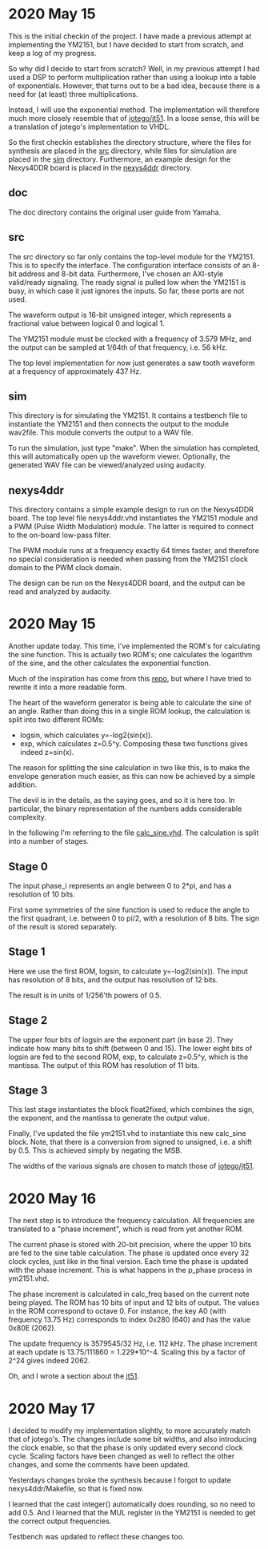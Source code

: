 # 2020 May 15
This is the initial checkin of the project. I have made a previous attempt at
implementing the YM2151, but I have decided to start from scratch, and keep a
log of my progress.

So why did I decide to start from scratch? Well, in my previous attempt I had
used a DSP to perform multiplication rather than using a lookup into a table of
exponentials. However, that turns out to be a bad idea, because there is a need
for (at least) three multiplications.

Instead, I will use the exponential method. The implementation will therefore
much more closely resemble that of
[jotego/jt51](https://github.com/jotego/jt51/).  In a loose sense, this will be
a translation of jotego's implementation to VHDL.

So the first checkin establishes the directory structure, where the files for synthesis
are placed in the [src](src) directory, while files for simulation are placed in
the [sim](sim) directory. Furthermore, an example design for the Nexys4DDR board is
placed in the [nexys4ddr](nexys4ddr) directory.

## doc
The doc directory contains the original user guide from Yamaha.

## src
The src directory so far only contains the top-level module for the YM2151.
This is to specify the interface. The configuration interface consists of an
8-bit address and 8-bit data. Furthermore, I've chosen an AXI-style valid/ready
signaling. The ready signal is pulled low when the YM2151 is busy, in which
case it just ignores the inputs. So far, these ports are not used.

The waveform output is 16-bit unsigned integer, which represents a fractional
value between logical 0 and logical 1.

The YM2151 module must be clocked with a frequency of 3.579 MHz, and the output
can be sampled at 1/64th of that frequency, i.e. 56 kHz.

The top level implementation for now just generates a saw tooth waveform at a
frequency of approximately 437 Hz.

## sim
This directory is for simulating the YM2151. It contains a testbench file to
instantiate the YM2151 and then connects the output to the module wav2file.
This module converts the output to a WAV file.

To run the simulation, just type "make". When the simulation has completed,
this will automatically open up the waveform viewer.  Optionally, the generated
WAV file can be viewed/analyzed using audacity.

## nexys4ddr
This directory contains a simple example design to run on the Nexys4DDR board.
The top level file nexys4ddr.vhd instantiates the YM2151 module and a PWM
(Pulse Width Modulation) module. The latter is required to connect to the
on-board low-pass filter.

The PWM module runs at a frequency exactly 64 times faster, and therefore no
special consideration is needed when passing from the YM2151 clock domain to
the PWM clock domain.

The design can be run on the Nexys4DDR board, and the output can be read and
analyzed by audacity.

# 2020 May 15
Another update today. This time, I've implemented the ROM's for calculating the
sine function. This is actually two ROM's; one calculates the logarithm of the
sine, and the other calculates the exponential function.

Much of the inspiration has come from this
[repo](https://github.com/sauraen/YM2612/blob/master/Source/operator.vhd), but
where I have tried to rewrite it into a more readable form.

The heart of the waveform generator is being able to calculate the sine of an
angle. Rather than doing this in a single ROM lookup, the calculation is split
into two different ROMs:
* logsin, which calculates y=-log2(sin(x)).
* exp, which calculates z=0.5^y.
Composing these two functions gives indeed z=sin(x).

The reason for splitting the sine calculation in two like this, is to make the
envelope generation much easier, as this can now be achieved by a simple
addition.

The devil is in the details, as the saying goes, and so it is here too. In
particular, the binary representation of the numbers adds considerable
complexity.

In the following I'm referring to the file
[calc\_sine.vhd](src/calc\_sine.vhd). The calculation is split into a number of
stages.

## Stage 0
The input phase\_i represents an angle between 0 to 2\*pi, and has a resolution
of 10 bits.

First some symmetries of the sine function is used to reduce the angle to the
first quadrant, i.e. between 0 to pi/2, with a resolution of 8 bits. The sign
of the result is stored separately.

## Stage 1
Here we use the first ROM, logsin, to calculate y=-log2(sin(x)). The input has
resolution of 8 bits, and the output has resolution of 12 bits.

The result is in units of 1/256'th powers of 0.5.

## Stage 2
The upper four bits of logsin are the exponent part (in base 2).  They indicate
how many bits to shift (between 0 and 15).  The lower eight bits of logsin are
fed to the second ROM, exp, to calculate z=0.5^y, which is the mantissa.  The
output of this ROM has resolution of 11 bits.

## Stage 3
This last stage instantiates the block float2fixed, which combines the sign,
the exponent, and the mantissa to generate the output value.

Finally, I've updated the file ym2151.vhd to instantiate this new calc\_sine
block.  Note, that there is a conversion from signed to unsigned, i.e. a shift
by 0.5. This is achieved simply by negating the MSB.

The widths of the various signals are chosen to match those of
[jotego/jt51](https://github.com/jotego/jt51/).

# 2020 May 16
The next step is to introduce the frequency calculation. All frequencies are
translated to a "phase increment", which is read from yet another ROM.

The current phase is stored with 20-bit precision, where the upper 10 bits are
fed to the sine table calculation. The phase is updated once every 32 clock
cycles, just like in the final version.  Each time the phase is updated with
the phase increment.  This is what happens in the p\_phase process in
ym2151.vhd.

The phase increment is calculated in calc\_freq based on the current note being
played.  The ROM has 10 bits of input and 12 bits of output.  The values in the
ROM correspond to octave 0.  For instance, the key A0 (with frequency 13.75 Hz)
corresponds to index 0x280 (640) and has the value 0x80E (2062).

The update frequency is 3579545/32 Hz, i.e. 112 kHz. The phase increment at
each update is 13.75/111860 = 1.229\*10^-4.  Scaling this by a factor of 2^24
gives indeed 2062.

Oh, and I wrote a section about the [jt51](jt51.md).

# 2020 May 17
I decided to modify my implementation slightly, to more accurately match that
of jotego's.  The changes include some bit widths, and also introducing the
clock enable, so that the phase is only updated every second clock cycle.
Scaling factors have been changed as well to reflect the other changes, and
some the comments have been updated.

Yesterdays changes broke the synthesis because I forgot to update
nexys4ddr/Makefile, so that is fixed now.

I learned that the cast integer() automatically does rounding, so no need to
add 0.5.  And I learned that the MUL register in the YM2151 is needed to get
the correct output frequencies.

Testbench was updated to reflect these changes too.

